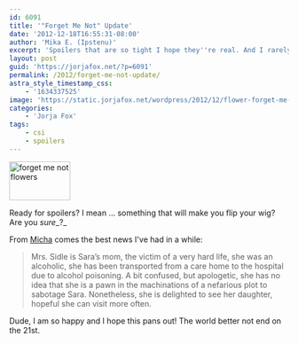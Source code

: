 ```yaml
---
id: 6091
title: '"Forget Me Not" Update'
date: '2012-12-18T16:55:31-08:00'
author: 'Mika E. (Ipstenu)'
excerpt: 'Spoilers that are so tight I hope they''re real. And I rarely squee over spoilers. '
layout: post
guid: 'https://jorjafox.net/?p=6091'
permalink: /2012/forget-me-not-update/
astra_style_timestamp_css:
    - '1634337525'
image: 'https://static.jorjafox.net/wordpress/2012/12/flower-forget-me-not-myosotis-nature.jpeg'
categories:
    - 'Jorja Fox'
tags:
    - csi
    - spoilers
---
```


<a href="//static.jorjafox.net/wordpress/2012/12/flower-forget-me-not-myosotis-nature.jpeg"><img class="alignleft size-thumbnail wp-image-6092" alt="forget me not flowers" src="//static.jorjafox.net/wordpress/2012/12/flower-forget-me-not-myosotis-nature-110x70.jpeg" width="110" height="70" /></a>

Ready for spoilers? I mean ... something that will make you flip your wig? Are you _sure__?_

From <a href="http://talk.csifiles.com/showpost.php?p=1235723&amp;postcount=532">Micha</a> comes the best news I've had in a while:
<blockquote>Mrs. Sidle is Sara’s mom, the victim of a very hard life, she was an alcoholic, she has been transported from a care home to the hospital due to alcohol poisoning. A bit confused, but apologetic, she has no idea that she is a pawn in the machinations of a nefarious plot to sabotage Sara. Nonetheless, she is delighted to see her daughter, hopeful she can visit more often.</blockquote>
Dude, I am so happy and I hope this pans out! The world better not end on the 21st.
